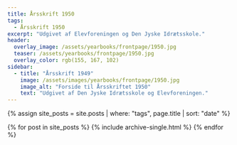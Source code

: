 ```yaml
---
title: Årsskrift 1950
tags:
  - Årsskrift 1950
excerpt: "Udgivet af Elevforeningen og Den Jyske Idrætsskole."
header:
  overlay_image: /assets/yearbooks/frontpage/1950.jpg
  teaser: /assets/yearbooks/frontpage/1950.jpg
  overlay_color: rgb(155, 167, 102)
sidebar:
  - title: "Årsskrift 1949"
    image: /assets/images/yearbooks/frontpage/1950.jpg
    image_alt: "Forside til Årsskriftet 1950"
    text: "Udgivet af Den Jyske Idrætsskole og Elevforeningen."
---
```


{% assign site_posts = site.posts | where: "tags", page.title | sort: "date" %}

<div class="grid__wrapper">
  {% for post in site_posts %}
    {% include archive-single.html %}
  {% endfor %}
</div>
